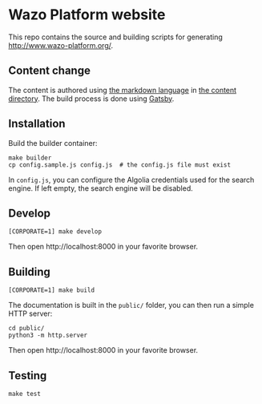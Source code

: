 # Wazo Platform website

This repo contains the source and building scripts for generating http://www.wazo-platform.org/.

## Content change

The content is authored using [the markdown language](https://en.wikipedia.org/wiki/Markdown) in [the content
directory](content). The build process is done using [Gatsby](https://www.gatsbyjs.org/).

## Installation

Build the builder container:

```shell
make builder
cp config.sample.js config.js  # the config.js file must exist
```

In `config.js`, you can configure the Algolia credentials used for the search engine. If left empty, the search engine will be disabled.

## Develop

```shell
[CORPORATE=1] make develop
```

Then open http://localhost:8000 in your favorite browser.

## Building

```shell
[CORPORATE=1] make build
```

The documentation is built in the `public/` folder, you can then run a simple HTTP server:

```shell
cd public/
python3 -m http.server
```

Then open http://localhost:8000 in your favorite browser.

## Testing

```shell
make test
```
